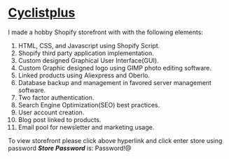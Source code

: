# [Cyclistplus](https://rockit-products.myshopify.com/)

I made a hobby Shopify storefront with with the following elements:
1. HTML, CSS, and Javascript using Shopify Script.
2. Shopify third party application implementation.
3. Custom designed Graphical User Interface(GUI).
4. Custom Graphic designed logo using GIMP photo editing software.
5. Linked products using Aliexpress and Oberlo.
6. Database backup and management in favored server management software.
7. Two factor authentication.
8. Search Engine Optimization(SEO) best practices.
9. User account creation.
10. Blog post linked to products.
11. Email pool for newsletter and marketing usage.

To view storefront please click above hyperlink and click enter store using password
***Store Password*** is: Password!@
